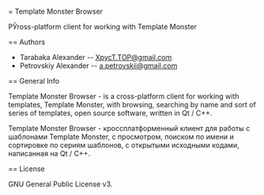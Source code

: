 = Template Monster Browser

РЎross-platform client for working with Template Monster

== Authors

* Tarabaka Alexander -- XpycT.TOP@gmail.com
* Petrovskiy Alexander -- a.petrovskii@gmail.com

== General Info

Template Monster Browser - is a cross-platform client for working with templates, Template Monster, with browsing, searching by name and sort of series of templates, open source software, written in Qt / C++.

Template Monster Browser - кроссплатформенный клиент для работы с шаблонами Template Monster, с просмотром, поиском по имени и сортировке по сериям шаблонов, с открытыми исходными кодами, написанная на Qt / C++. 

== License

GNU General Public License v3.


